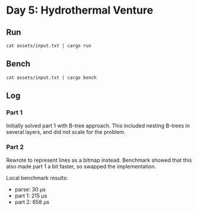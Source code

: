 # Day 5: Hydrothermal Venture

## Run

```
cat assets/input.txt | cargo run
```

## Bench

```
cat assets/input.txt | cargo bench
```

## Log

### Part 1

Initially solved part 1 with B-tree approach.
This included nesting B-trees in several layers, and did not scale for the problem.


### Part 2

Rewrote to represent lines as a bitmap instead. Benchmark showed that this also made part 1 
a bit faster, so swapped the implementation.

Local benchmark results:

* parse: 30 μs
* part 1: 215 μs
* part 2: 658 μs
 
